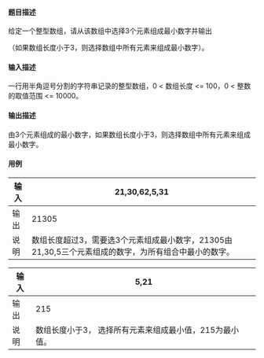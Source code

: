 #### 题目描述

给定一个整型数组，请从该数组中选择3个元素组成最小数字并输出

（如果数组长度小于3，则选择数组中所有元素来组成最小数字）。

#### 输入描述

一行用半角逗号分割的字符串记录的整型数组，0 < 数组长度 <= 100，0 < 整数的取值范围 <= 10000。

#### 输出描述

由3个元素组成的最小数字，如果数组长度小于3，则选择数组中所有元素来组成最小数字。

#### 用例


| 输入 | 21,30,62,5,31                                                                                        |
| ------ | ------------------------------------------------------------------------------------------------------ |
| 输出 | 21305                                                                                                |
| 说明 | 数组长度超过3，需要选3个元素组成最小数字，21305由21,30,5三个元素组成的数字，为所有组合中最小的数字。 |


| 输入 | 5,21                                                    |
| ------ | --------------------------------------------------------- |
| 输出 | 215                                                     |
| 说明 | 数组长度小于3， 选择所有元素来组成最小值，215为最小值。 |
